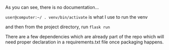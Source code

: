 As you can see, there is no documentation...

`user@computer:~/ . venv/bin/activate` is what I use to run the venv

and then from the project directory, run `flask run`

There are a few dependencies which are already part of the repo which will need proper declaration in a requirements.txt file once packaging happens.

